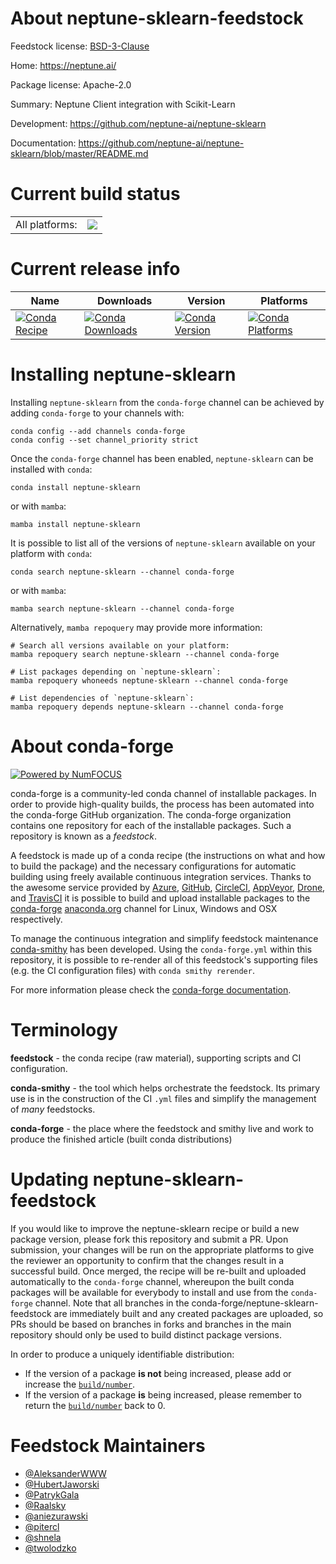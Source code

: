 About neptune-sklearn-feedstock
===============================

Feedstock license: [BSD-3-Clause](https://github.com/conda-forge/neptune-sklearn-feedstock/blob/main/LICENSE.txt)

Home: https://neptune.ai/

Package license: Apache-2.0

Summary: Neptune Client integration with Scikit-Learn

Development: https://github.com/neptune-ai/neptune-sklearn

Documentation: https://github.com/neptune-ai/neptune-sklearn/blob/master/README.md

Current build status
====================


<table><tr><td>All platforms:</td>
    <td>
      <a href="https://dev.azure.com/conda-forge/feedstock-builds/_build/latest?definitionId=12626&branchName=main">
        <img src="https://dev.azure.com/conda-forge/feedstock-builds/_apis/build/status/neptune-sklearn-feedstock?branchName=main">
      </a>
    </td>
  </tr>
</table>

Current release info
====================

| Name | Downloads | Version | Platforms |
| --- | --- | --- | --- |
| [![Conda Recipe](https://img.shields.io/badge/recipe-neptune--sklearn-green.svg)](https://anaconda.org/conda-forge/neptune-sklearn) | [![Conda Downloads](https://img.shields.io/conda/dn/conda-forge/neptune-sklearn.svg)](https://anaconda.org/conda-forge/neptune-sklearn) | [![Conda Version](https://img.shields.io/conda/vn/conda-forge/neptune-sklearn.svg)](https://anaconda.org/conda-forge/neptune-sklearn) | [![Conda Platforms](https://img.shields.io/conda/pn/conda-forge/neptune-sklearn.svg)](https://anaconda.org/conda-forge/neptune-sklearn) |

Installing neptune-sklearn
==========================

Installing `neptune-sklearn` from the `conda-forge` channel can be achieved by adding `conda-forge` to your channels with:

```
conda config --add channels conda-forge
conda config --set channel_priority strict
```

Once the `conda-forge` channel has been enabled, `neptune-sklearn` can be installed with `conda`:

```
conda install neptune-sklearn
```

or with `mamba`:

```
mamba install neptune-sklearn
```

It is possible to list all of the versions of `neptune-sklearn` available on your platform with `conda`:

```
conda search neptune-sklearn --channel conda-forge
```

or with `mamba`:

```
mamba search neptune-sklearn --channel conda-forge
```

Alternatively, `mamba repoquery` may provide more information:

```
# Search all versions available on your platform:
mamba repoquery search neptune-sklearn --channel conda-forge

# List packages depending on `neptune-sklearn`:
mamba repoquery whoneeds neptune-sklearn --channel conda-forge

# List dependencies of `neptune-sklearn`:
mamba repoquery depends neptune-sklearn --channel conda-forge
```


About conda-forge
=================

[![Powered by
NumFOCUS](https://img.shields.io/badge/powered%20by-NumFOCUS-orange.svg?style=flat&colorA=E1523D&colorB=007D8A)](https://numfocus.org)

conda-forge is a community-led conda channel of installable packages.
In order to provide high-quality builds, the process has been automated into the
conda-forge GitHub organization. The conda-forge organization contains one repository
for each of the installable packages. Such a repository is known as a *feedstock*.

A feedstock is made up of a conda recipe (the instructions on what and how to build
the package) and the necessary configurations for automatic building using freely
available continuous integration services. Thanks to the awesome service provided by
[Azure](https://azure.microsoft.com/en-us/services/devops/), [GitHub](https://github.com/),
[CircleCI](https://circleci.com/), [AppVeyor](https://www.appveyor.com/),
[Drone](https://cloud.drone.io/welcome), and [TravisCI](https://travis-ci.com/)
it is possible to build and upload installable packages to the
[conda-forge](https://anaconda.org/conda-forge) [anaconda.org](https://anaconda.org/)
channel for Linux, Windows and OSX respectively.

To manage the continuous integration and simplify feedstock maintenance
[conda-smithy](https://github.com/conda-forge/conda-smithy) has been developed.
Using the ``conda-forge.yml`` within this repository, it is possible to re-render all of
this feedstock's supporting files (e.g. the CI configuration files) with ``conda smithy rerender``.

For more information please check the [conda-forge documentation](https://conda-forge.org/docs/).

Terminology
===========

**feedstock** - the conda recipe (raw material), supporting scripts and CI configuration.

**conda-smithy** - the tool which helps orchestrate the feedstock.
                   Its primary use is in the construction of the CI ``.yml`` files
                   and simplify the management of *many* feedstocks.

**conda-forge** - the place where the feedstock and smithy live and work to
                  produce the finished article (built conda distributions)


Updating neptune-sklearn-feedstock
==================================

If you would like to improve the neptune-sklearn recipe or build a new
package version, please fork this repository and submit a PR. Upon submission,
your changes will be run on the appropriate platforms to give the reviewer an
opportunity to confirm that the changes result in a successful build. Once
merged, the recipe will be re-built and uploaded automatically to the
`conda-forge` channel, whereupon the built conda packages will be available for
everybody to install and use from the `conda-forge` channel.
Note that all branches in the conda-forge/neptune-sklearn-feedstock are
immediately built and any created packages are uploaded, so PRs should be based
on branches in forks and branches in the main repository should only be used to
build distinct package versions.

In order to produce a uniquely identifiable distribution:
 * If the version of a package **is not** being increased, please add or increase
   the [``build/number``](https://docs.conda.io/projects/conda-build/en/latest/resources/define-metadata.html#build-number-and-string).
 * If the version of a package **is** being increased, please remember to return
   the [``build/number``](https://docs.conda.io/projects/conda-build/en/latest/resources/define-metadata.html#build-number-and-string)
   back to 0.

Feedstock Maintainers
=====================

* [@AleksanderWWW](https://github.com/AleksanderWWW/)
* [@HubertJaworski](https://github.com/HubertJaworski/)
* [@PatrykGala](https://github.com/PatrykGala/)
* [@Raalsky](https://github.com/Raalsky/)
* [@aniezurawski](https://github.com/aniezurawski/)
* [@pitercl](https://github.com/pitercl/)
* [@shnela](https://github.com/shnela/)
* [@twolodzko](https://github.com/twolodzko/)

